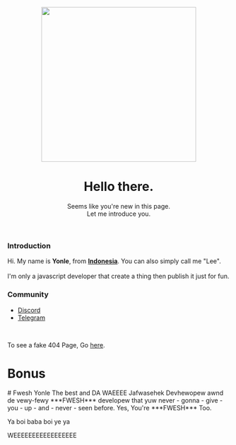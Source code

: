 <div align="center">
        <br>
        <img src="https://yonle.github.io/image.jpg" width="350px" loading="lazy">
        <h1>Hello there.</h1>
        <p>Seems like you're new in this page.<br>Let me introduce you.</p>
    </div>
    <div><br>
        <h3>Introduction</h3>
        <p>Hi. My name is <b>Yonle</b>, from <b><a href="https://en.wikipedia.org/wiki/Indonesia">Indonesia</a></b>. You can also simply call me "Lee".<br></br>I'm only a javascript developer that create a thing then publish it just for fun.</p>
        <h3>Community</h3>
        <ul>
            <li><a href="https://dsc.gg/yonle">Discord</a></li>
            <li><a href="https://t.me/yonlecoder">Telegram</a></li>
        </ul>
        <br>
        <p>To see a fake 404 Page, Go <a href="404.html">here</a>.</p>
    </div>


<h1>                                Bonus</h1>
# Fwesh Yonle
The best and DA WAEEEE Jafwasehek Devhewopew awnd de vewy-fewy ***FWESH*** developew that yuw never - gonna - give - you - up - and - never - seen before. Yes, You're ***FWESH*** Too.

Ya boi baba boi ye ya 
<div style="width: 92748273728362722837283737284728472837472874727372836472838;">
WEEEEEEEEEEEEEEEEE
</div>
